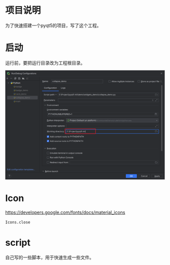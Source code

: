 # 项目说明

为了快速搭建一个pyqt5的项目，写了这个工程。

# 启动

运行前，要把运行目录改为工程根目录。

![img.png](assets/doc/run_dir.png)

# Icon

https://developers.google.com/fonts/docs/material_icons

``` python
Icons.close
```

# script

自己写的一些脚本，用于快速生成一些文件。